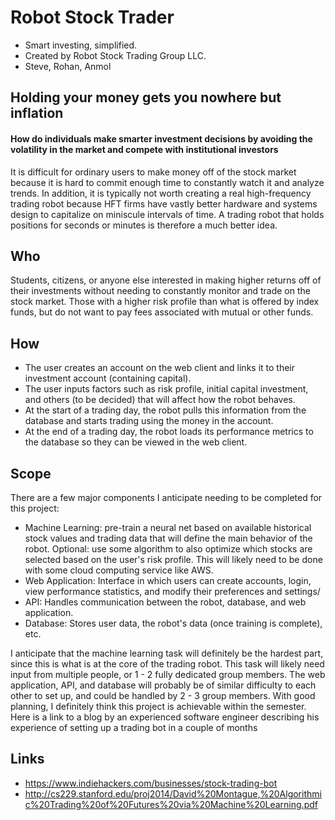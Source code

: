 # Robot Stock Trader
* Smart investing, simplified.
* Created by Robot Stock Trading Group LLC.
* Steve, Rohan, Anmol

## Holding your money gets you nowhere but inflation

#### How do individuals make smarter investment decisions by avoiding the volatility in the market and compete with institutional investors

It is difficult for ordinary users to make money off of the stock market because it is hard to commit enough time to constantly watch it and analyze trends. In addition, it is typically not worth creating a real high-frequency trading robot because HFT firms have vastly better hardware and systems design to capitalize on miniscule intervals of time. A trading robot that holds positions for seconds or minutes is therefore a much better idea.

## Who

Students, citizens, or anyone else interested in making higher returns off of their investments without needing to constantly monitor and trade on the stock market. Those with a higher risk profile than what is offered by index funds, but do not want to pay fees associated with mutual or other funds.

## How

* The user creates an account on the web client and links it to their investment account (containing capital).
* The user inputs factors such as risk profile, initial capital investment, and others (to be decided) that will affect how the robot behaves.
* At the start of a trading day, the robot pulls this information from the database and starts trading using the money in the account.
* At the end of a trading day, the robot loads its performance metrics to the database so they can be viewed in the web client.


## Scope

There are a few major components I anticipate needing to be completed for this project:
* Machine Learning: pre-train a neural net based on available historical stock values and trading data that will define the main behavior of the robot. Optional: use some algorithm to also optimize which stocks are selected based on the user's risk profile. This will likely need to be done with some cloud computing service like AWS.
* Web Application: Interface in which users can create accounts, login, view performance statistics, and modify their preferences and settings/
*  API: Handles communication between the robot, database, and web application.
* Database: Stores user data, the robot's data (once training is complete), etc.

I anticipate that the machine learning task will definitely be the hardest part, since this is what is at the core of the trading robot. This task will likely need input from multiple people, or 1 - 2 fully dedicated group members. The web application, API, and database will probably be of similar difficulty to each other to set up, and could be handled by 2 - 3 group members. With good planning, I definitely think this project is achievable within the semester. Here is a link to a blog by an experienced software engineer describing his experience of setting up a trading bot in a couple of months


## Links
* https://www.indiehackers.com/businesses/stock-trading-bot
* http://cs229.stanford.edu/proj2014/David%20Montague,%20Algorithmic%20Trading%20of%20Futures%20via%20Machine%20Learning.pdf

